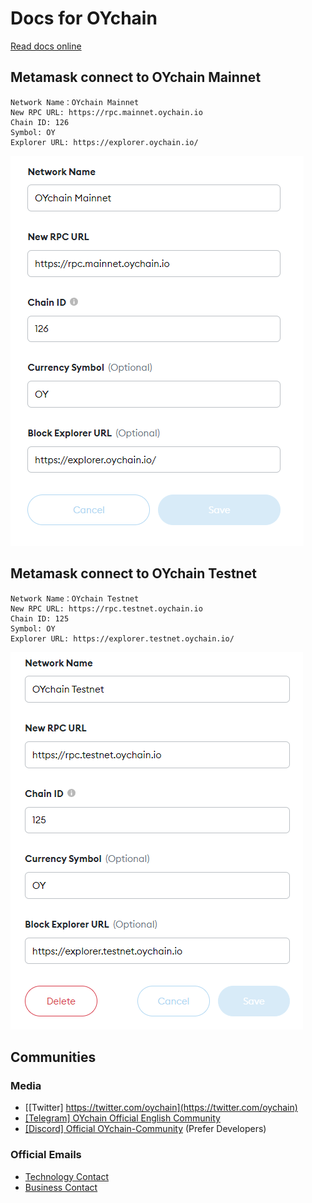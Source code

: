 # Docs for OYchain

[Read docs online](http://docs.oychain.io)

## Metamask connect to OYchain Mainnet
```
Network Name：OYchain Mainnet
New RPC URL: https://rpc.mainnet.oychain.io
Chain ID: 126
Symbol: OY
Explorer URL: https://explorer.oychain.io/
```
![metamask-mainnet-en.png](https://github.com/nfttoken/oychain-docs/blob/685530952c2da76a3718f25913ab13949822d961/metamask-mainnet-en.png)


## Metamask connect to OYchain Testnet
```
Network Name：OYchain Testnet
New RPC URL: https://rpc.testnet.oychain.io
Chain ID: 125
Symbol: OY
Explorer URL: https://explorer.testnet.oychain.io/
```

![metamask-testnet-en.png](https://github.com/nfttoken/oychain-docs/blob/082cfa671cfee8eff0b6f153eae3da98654c87fd/metamask-testnet-en.png)
## Communities

### Media
- [[Twitter] https://twitter.com/oychain](https://twitter.com/oychain)
- [[Telegram] OYchain Official English Community](https://#)
- [[Discord] Official OYchain-Community](https://#) (Prefer Developers)

### Official Emails
- [Technology Contact](mailto:tech@oychain.io)
- [Business Contact](mailto:business@oychain.io)
